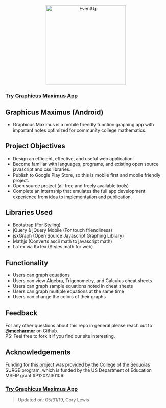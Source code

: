 <p align="center">
<a href="https://play.google.com/store/apps/details?id=com.eduNetSystems.graphicusMaximus&hl=en_US">
<img alt="EventUp" src="https://github.com/mecharmor/Graphicus-Maximus/blob/master/SURGEgrapher/www/images/cordova.png" width="250">
</a>
</p>

### [Try Graphicus Maximus App](https://play.google.com/store/apps/details?id=com.eduNetSystems.graphicusMaximus&hl=en_US)

## Graphicus Maximus (Android)
- Graphicus Maximus is a mobile friendly function graphing app with important notes optimized for community college mathematics.

## Project Objectives

* Design an efficient, effective, and useful web application.
* Become familiar with languages, programs, and existing open source javascript and css libraries.
* Publish to Google Play Store, so this is mobile first and mobile friendly project.
* Open source project (all free and freely available tools)
* Complete an internship that emulates the full app development experience from idea to implementation and publication.

## Libraries Used
* Bootstrap (For Styling)
* jQuery & jQuery Mobile (For touch friendliness)
* jsxGraph (Open Source Javascript Graphing Library)
* Mathjs (Converts ascii math to javascript math)
* LaTex via KaTex (Styles math for web)

## Functionality
- Users can graph equations
- Users can view Algebra, Trigonometry, and Calculus cheat sheets
- Users can graph sample equations noted in cheat sheets
- Users can graph multiple equations at the same time
- Users can change the colors of their graphs

## Feedback
For any other questions about this repo in general please reach out to [**@mecharmor**](https://github.com/mecharmor) on Github. <br>
PS: Feel free to fork it if you find our site interesting.

## Acknowledgements
Funding for this project was provided by the College of the Sequoias SURGE program, which is funded by the US Department of Education MSEIP grant #P120A130106.

### [Try Graphicus Maximus App](https://play.google.com/store/apps/details?id=com.eduNetSystems.graphicusMaximus&hl=en_US)

> Updated on: 05/31/19, Cory Lewis
